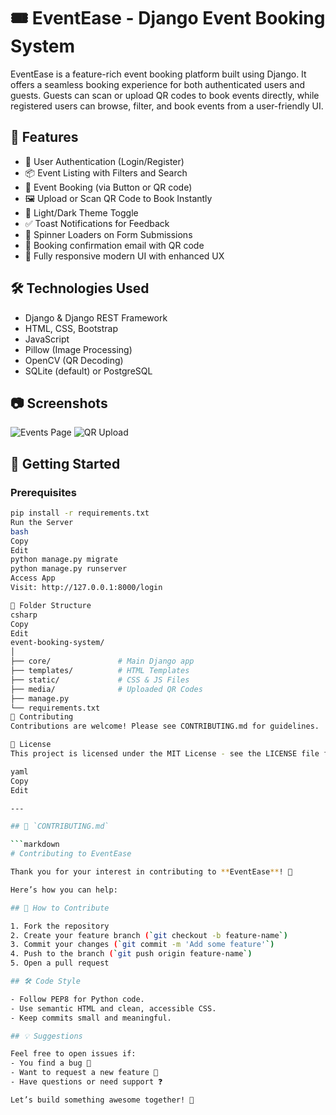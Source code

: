 # 🎟️ EventEase - Django Event Booking System

EventEase is a feature-rich event booking platform built using Django. It offers a seamless booking experience for both authenticated users and guests. Guests can scan or upload QR codes to book events directly, while registered users can browse, filter, and book events from a user-friendly UI.

## 🌟 Features

- 🔐 User Authentication (Login/Register)
- 📦 Event Listing with Filters and Search
- 🎫 Event Booking (via Button or QR code)
- 🖼️ Upload or Scan QR Code to Book Instantly
- 🌙 Light/Dark Theme Toggle
- ✅ Toast Notifications for Feedback
- 🔄 Spinner Loaders on Form Submissions
- 📧 Booking confirmation email with QR code
- 🎨 Fully responsive modern UI with enhanced UX

## 🛠️ Technologies Used

- Django & Django REST Framework
- HTML, CSS, Bootstrap
- JavaScript
- Pillow (Image Processing)
- OpenCV (QR Decoding)
- SQLite (default) or PostgreSQL

## 📷 Screenshots

![Events Page](screenshots/events-page.png)
![QR Upload](screenshots/qr-upload.png)

## 🚀 Getting Started

### Prerequisites

```bash
pip install -r requirements.txt
Run the Server
bash
Copy
Edit
python manage.py migrate
python manage.py runserver
Access App
Visit: http://127.0.0.1:8000/login

📂 Folder Structure
csharp
Copy
Edit
event-booking-system/
│
├── core/               # Main Django app
├── templates/          # HTML Templates
├── static/             # CSS & JS Files
├── media/              # Uploaded QR Codes
├── manage.py
└── requirements.txt
🤝 Contributing
Contributions are welcome! Please see CONTRIBUTING.md for guidelines.

📄 License
This project is licensed under the MIT License - see the LICENSE file for details.

yaml
Copy
Edit

---

## 📄 `CONTRIBUTING.md`

```markdown
# Contributing to EventEase

Thank you for your interest in contributing to **EventEase**! 🙌

Here’s how you can help:

## 🧩 How to Contribute

1. Fork the repository
2. Create your feature branch (`git checkout -b feature-name`)
3. Commit your changes (`git commit -m 'Add some feature'`)
4. Push to the branch (`git push origin feature-name`)
5. Open a pull request

## 🛠 Code Style

- Follow PEP8 for Python code.
- Use semantic HTML and clean, accessible CSS.
- Keep commits small and meaningful.

## 💡 Suggestions

Feel free to open issues if:
- You find a bug 🐞
- Want to request a new feature 🌟
- Have questions or need support ❓

Let’s build something awesome together! 💪
